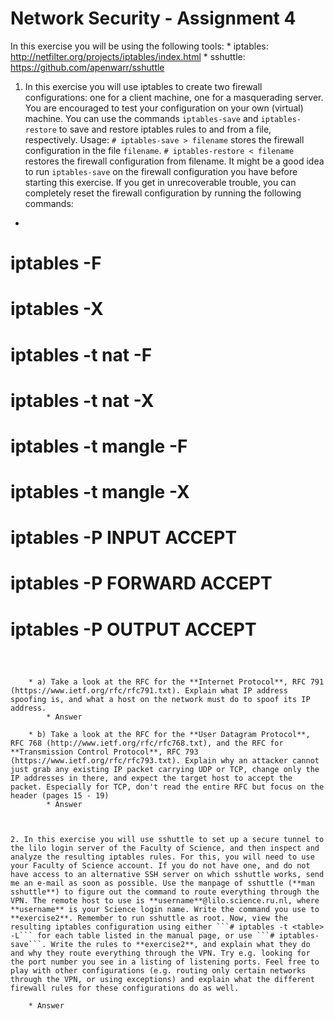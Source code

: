 # Network Security - Assignment 4

In this exercise you will be using the following tools:
	* iptables: http://netfilter.org/projects/iptables/index.html
	* sshuttle: https://github.com/apenwarr/sshuttle

1. In this exercise you will use iptables to create two firewall configurations: one for a client machine, one for a masquerading server. You are encouraged to test your configuration on your own (virtual) machine. You can use the commands ```iptables-save``` and ```iptables-restore``` to save and restore iptables rules to and from a file, respectively. Usage: ```# iptables-save > filename``` stores the firewall configuration in the file ```filename```. ```# iptables-restore < filename``` restores the firewall configuration from filename.
It might be a good idea to run ```iptables-save``` on the firewall configuration you have before starting this exercise. If you get in unrecoverable trouble, you can completely reset the firewall configuration by running the following commands:
* ```
# iptables -F
# iptables -X
# iptables -t nat -F
# iptables -t nat -X
# iptables -t mangle -F
# iptables -t mangle -X
# iptables -P INPUT ACCEPT
# iptables -P FORWARD ACCEPT
# iptables -P OUTPUT ACCEPT
```



	* a) Take a look at the RFC for the **Internet Protocol**, RFC 791 (https://www.ietf.org/rfc/rfc791.txt). Explain what IP address spoofing is, and what a host on the network must do to spoof its IP address.
		* Answer

	* b) Take a look at the RFC for the **User Datagram Protocol**, RFC 768 (http://www.ietf.org/rfc/rfc768.txt), and the RFC for **Transmission Control Protocol**, RFC 793 (https://www.ietf.org/rfc/rfc793.txt). Explain why an attacker cannot just grab any existing IP packet carrying UDP or TCP, change only the IP addresses in there, and expect the target host to accept the packet. Especially for TCP, don't read the entire RFC but focus on the header (pages 15 - 19)
		* Answer



2. In this exercise you will use sshuttle to set up a secure tunnel to the lilo login server of the Faculty of Science, and then inspect and analyze the resulting iptables rules. For this, you will need to use your Faculty of Science account. If you do not have one, and do not have access to an alternative SSH server on which sshuttle works, send me an e-mail as soon as possible. Use the manpage of sshuttle (**man sshuttle**) to figure out the command to route everything through the VPN. The remote host to use is **username**@lilo.science.ru.nl, where **username** is your Science login name. Write the command you use to **exercise2**. Remember to run sshuttle as root. Now, view the resulting iptables configuration using either ```# iptables -t <table> -L``` for each table listed in the manual page, or use ```# iptables-save```. Write the rules to **exercise2**, and explain what they do and why they route everything through the VPN. Try e.g. looking for the port number you see in a listing of listening ports. Feel free to play with other configurations (e.g. routing only certain networks through the VPN, or using exceptions) and explain what the different firewall rules for these configurations do as well.

	* Answer

